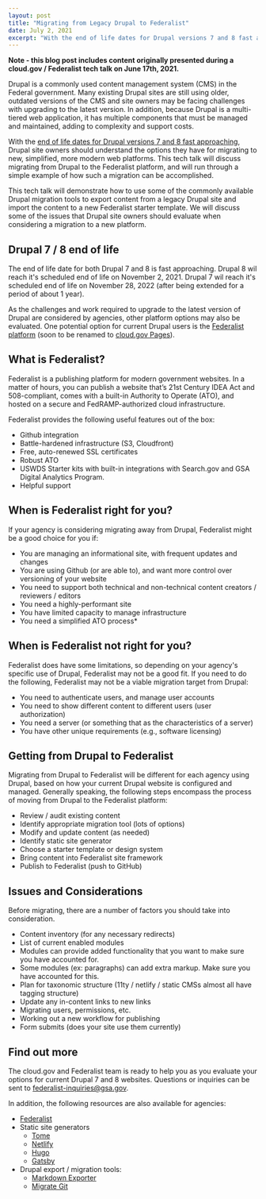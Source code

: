 ```yaml
---
layout: post
title: "Migrating from Legacy Drupal to Federalist"
date: July 2, 2021
excerpt: "With the end of life dates for Drupal versions 7 and 8 fast approaching, this tech talk will discuss strategies for migrating from legacy versions of Drupal to the Federalist platform."
---
```


**Note - this blog post includes content originally presented during a cloud.gov / Federalist tech talk on June 17th, 2021.**

Drupal is a commonly used content management system (CMS) in the Federal government. Many existing Drupal sites are still using older, outdated versions of the CMS and site owners may be facing challenges with upgrading to the latest version. In addition, because Drupal is a multi-tiered web application, it has multiple components that must be managed and maintained, adding to complexity and support costs.

With the [end of life dates for Drupal versions 7 and 8 fast approaching](https://www.drupal.org/psa-2020-06-24), Drupal site owners should understand the options they have for migrating to new, simplified, more modern web platforms. This tech talk will discuss migrating from Drupal to the Federalist platform, and will run through a simple example of how such a migration can be accomplished.

This tech talk will demonstrate how to use some of the commonly available Drupal migration tools to export content from a legacy Drupal site and import the content to a new Federalist starter template. We will discuss some of the issues that Drupal site owners should evaluate when considering a migration to a new platform.

## Drupal 7 / 8 end of life

The end of life date for both Drupal 7 and 8 is fast approaching. Drupal 8 wil reach it's scheduled end of life on November 2, 2021. Drupal 7 wil reach it's scheduled end of life on November 28, 2022 (after being extended for a period of about 1 year).

As the challenges and work required to upgrade to the latest version of Drupal are considered by agencies, other platform options may also be evaluated. One potential option for current Drupal users is the [Federalist platform](https://federalist.18f.gov/) (soon to be renamed to [cloud.gov Pages](https://federalist.18f.gov/cloud-gov-pages/)).

## What is Federalist?

Federalist is a publishing platform for modern government websites. In a matter of hours, you can publish a website that’s 21st Century IDEA Act and 508-compliant, comes with a built-in Authority to Operate (ATO), and hosted on a secure and FedRAMP-authorized cloud infrastructure.

Federalist provides the following useful features out of the box:

* Github integration
* Battle-hardened infrastructure (S3, Cloudfront)
* Free, auto-renewed SSL certificates
* Robust ATO
* USWDS Starter kits with built-in integrations with Search.gov and GSA Digital Analytics Program.
* Helpful support

## When is Federalist right for you?

If your agency is considering migrating away from Drupal, Federalist might be a good choice for you if:

* You are managing an informational site, with frequent updates and changes
* You are using Github (or are able to), and want more control over versioning of your website
* You need to support both technical and non-technical content creators / reviewers / editors
* You need a highly-performant site
* You have limited capacity to manage infrastructure 
* You need a simplified ATO process*

## When is Federalist not right for you?

Federalist does have some limitations, so depending on your agency's specific use of Drupal, Federalist may not be a good fit. If you need to do the following, Federalist may not be a viable migration target from Drupal:

* You need to authenticate users, and manage user accounts
* You need to show different content to different users (user authorization)
* You need a server (or something that as the characteristics of a server)
* You have other unique requirements (e.g., software licensing)

## Getting from Drupal to Federalist

Migrating from Drupal to Federalist will be different for each agency using Drupal, based on how your current Drupal website is configured and managed. Generally speaking, the following steps encompass the process of moving from Drupal to the Federalist platform:

* Review / audit existing content
* Identify appropriate migration tool (lots of options)
* Modify and update content (as needed)
* Identify static site generator
* Choose a starter template or design system
* Bring content into Federalist site framework
* Publish to Federalist (push to GitHub)

## Issues and Considerations

Before migrating, there are a number of factors you should take into consideration.

* Content inventory (for any necessary redirects)
* List of current enabled modules
* Modules can provide added functionality that you want to make sure you have accounted for.
* Some modules (ex: paragraphs) can add extra markup. Make sure you have accounted for this.
* Plan for taxonomic structure (11ty / netlify / static CMSs almost all have tagging structure)
* Update any in-content links to new links
* Migrating users, permissions, etc.
* Working out a new workflow for publishing
* Form submits (does your site use them currently)

## Find out more 

The cloud.gov and Federalist team is ready to help you as you evaluate your options for current Drupal 7 and 8 websites. Questions or inquiries can be sent to [federalist-inquiries@gsa.gov](federalist-inquiries@gsa.gov).

In addition, the following resources are also available for agencies:

* [Federalist](https://federalist.18f.gov/)
* Static site generators
    - [Tome](https://tome.fyi/) 
    - [Netlify](ttps://www.netlify.com/) 
    - [Hugo](https://gohugo.io/) 
    - [Gatsby](https://www.gatsbyjs.com/) 
* Drupal export / migration tools:
    - [Markdown Exporter](https://www.drupal.org/project/markdown_exporter) 
    - [Migrate Git](https://www.drupal.org/project/migrate_git)